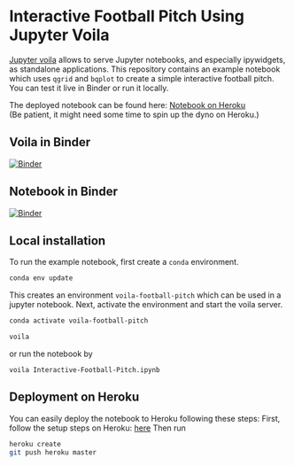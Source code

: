 # Interactive Football Pitch Using Jupyter Voila
[Jupyter voila](https://blog.jupyter.org/and-voil%C3%A0-f6a2c08a4a93) allows to serve Jupyter notebooks, and especially ipywidgets, as standalone applications.
This repository contains an example notebook which uses `qgrid` and `bqplot` to create a simple interactive football pitch.
You can test it live in Binder or run it locally.  

The deployed notebook can be found here: [Notebook on Heroku](https://voila-football-pitch-example.herokuapp.com/)  
(Be patient, it might need some time to spin up the dyno on Heroku.)

## Voila in Binder
[![Binder](https://mybinder.org/badge_logo.svg)](https://mybinder.org/v2/gh/seidlr/voila-interactive-football-pitch/master?urlpath=voila%2Frender%2FInteractive-Football-Pitch.ipynb)


## Notebook in Binder

[![Binder](https://mybinder.org/badge_logo.svg)](https://mybinder.org/v2/gh/seidlr/voila-interactive-football-pitch/master?filepath=Interactive-Football-Pitch.ipynb)

## Local installation
To run the example notebook, first create a `conda` environment.
```bash
conda env update
```
This creates an environment `voila-football-pitch` which can be used in a jupyter notebook.
Next, activate the environment and start the voila server.
```bash
conda activate voila-football-pitch
```
```bash
voila
```
or run the notebook by
```
voila Interactive-Football-Pitch.ipynb
```

## Deployment on Heroku
You can easily deploy the notebook to Heroku following these steps: 
First, follow the setup steps on Heroku: [here](https://devcenter.heroku.com/articles/getting-started-with-python)
Then run
```bash
heroku create
git push heroku master
```



